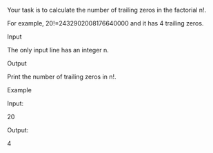 Your task is to calculate the number of trailing zeros in the factorial n!.

For example, 20!=2432902008176640000 and it has 4 trailing zeros.

Input

The only input line has an integer n.

Output

Print the number of trailing zeros in n!.

Example

Input:

20

Output:

4
